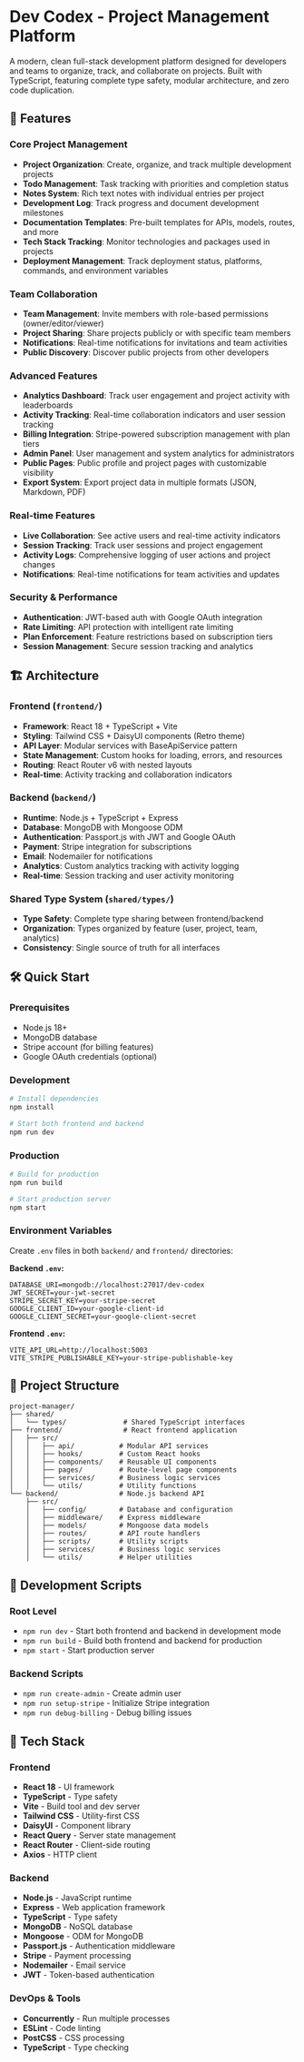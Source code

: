 # Dev Codex - Project Management Platform

A modern, clean full-stack development platform designed for developers and teams to organize, track, and collaborate on projects. Built with TypeScript, featuring complete type safety, modular architecture, and zero code duplication.

## 🚀 Features

### Core Project Management
- **Project Organization**: Create, organize, and track multiple development projects
- **Todo Management**: Task tracking with priorities and completion status  
- **Notes System**: Rich text notes with individual entries per project
- **Development Log**: Track progress and document development milestones
- **Documentation Templates**: Pre-built templates for APIs, models, routes, and more
- **Tech Stack Tracking**: Monitor technologies and packages used in projects
- **Deployment Management**: Track deployment status, platforms, commands, and environment variables

### Team Collaboration
- **Team Management**: Invite members with role-based permissions (owner/editor/viewer)
- **Project Sharing**: Share projects publicly or with specific team members
- **Notifications**: Real-time notifications for invitations and team activities
- **Public Discovery**: Discover public projects from other developers

### Advanced Features
- **Analytics Dashboard**: Track user engagement and project activity with leaderboards
- **Activity Tracking**: Real-time collaboration indicators and user session tracking
- **Billing Integration**: Stripe-powered subscription management with plan tiers
- **Admin Panel**: User management and system analytics for administrators
- **Public Pages**: Public profile and project pages with customizable visibility
- **Export System**: Export project data in multiple formats (JSON, Markdown, PDF)

### Real-time Features
- **Live Collaboration**: See active users and real-time activity indicators
- **Session Tracking**: Track user sessions and project engagement
- **Activity Logs**: Comprehensive logging of user actions and project changes
- **Notifications**: Real-time notifications for team activities and updates

### Security & Performance
- **Authentication**: JWT-based auth with Google OAuth integration
- **Rate Limiting**: API protection with intelligent rate limiting
- **Plan Enforcement**: Feature restrictions based on subscription tiers
- **Session Management**: Secure session tracking and analytics

## 🏗️ Architecture

### Frontend (`frontend/`)
- **Framework**: React 18 + TypeScript + Vite
- **Styling**: Tailwind CSS + DaisyUI components (Retro theme)
- **API Layer**: Modular services with BaseApiService pattern
- **State Management**: Custom hooks for loading, errors, and resources
- **Routing**: React Router v6 with nested layouts
- **Real-time**: Activity tracking and collaboration indicators

### Backend (`backend/`)
- **Runtime**: Node.js + TypeScript + Express
- **Database**: MongoDB with Mongoose ODM
- **Authentication**: Passport.js with JWT and Google OAuth
- **Payment**: Stripe integration for subscriptions
- **Email**: Nodemailer for notifications
- **Analytics**: Custom analytics tracking with activity logging
- **Real-time**: Session tracking and user activity monitoring

### Shared Type System (`shared/types/`)
- **Type Safety**: Complete type sharing between frontend/backend
- **Organization**: Types organized by feature (user, project, team, analytics)
- **Consistency**: Single source of truth for all interfaces

## 🛠️ Quick Start

### Prerequisites
- Node.js 18+
- MongoDB database
- Stripe account (for billing features)
- Google OAuth credentials (optional)

### Development
```bash
# Install dependencies
npm install

# Start both frontend and backend
npm run dev
```

### Production
```bash
# Build for production
npm run build

# Start production server
npm start
```

### Environment Variables
Create `.env` files in both `backend/` and `frontend/` directories:

**Backend `.env`:**
```env
DATABASE_URI=mongodb://localhost:27017/dev-codex
JWT_SECRET=your-jwt-secret
STRIPE_SECRET_KEY=your-stripe-secret
GOOGLE_CLIENT_ID=your-google-client-id
GOOGLE_CLIENT_SECRET=your-google-client-secret
```

**Frontend `.env`:**
```env
VITE_API_URL=http://localhost:5003
VITE_STRIPE_PUBLISHABLE_KEY=your-stripe-publishable-key
```

## 📁 Project Structure

```
project-manager/
├── shared/
│   └── types/              # Shared TypeScript interfaces
├── frontend/               # React frontend application
│   ├── src/
│   │   ├── api/           # Modular API services
│   │   ├── hooks/         # Custom React hooks
│   │   ├── components/    # Reusable UI components
│   │   ├── pages/         # Route-level page components
│   │   ├── services/      # Business logic services
│   │   └── utils/         # Utility functions
└── backend/               # Node.js backend API
    ├── src/
    │   ├── config/        # Database and configuration
    │   ├── middleware/    # Express middleware
    │   ├── models/        # Mongoose data models
    │   ├── routes/        # API route handlers
    │   ├── scripts/       # Utility scripts
    │   ├── services/      # Business logic services
    │   └── utils/         # Helper utilities
```

## 🔧 Development Scripts

### Root Level
- `npm run dev` - Start both frontend and backend in development mode
- `npm run build` - Build both frontend and backend for production
- `npm start` - Start production server

### Backend Scripts
- `npm run create-admin` - Create admin user
- `npm run setup-stripe` - Initialize Stripe integration
- `npm run debug-billing` - Debug billing issues

## 🚀 Tech Stack

### Frontend
- **React 18** - UI framework
- **TypeScript** - Type safety
- **Vite** - Build tool and dev server  
- **Tailwind CSS** - Utility-first CSS
- **DaisyUI** - Component library
- **React Query** - Server state management
- **React Router** - Client-side routing
- **Axios** - HTTP client

### Backend
- **Node.js** - JavaScript runtime
- **Express** - Web application framework
- **TypeScript** - Type safety
- **MongoDB** - NoSQL database
- **Mongoose** - ODM for MongoDB
- **Passport.js** - Authentication middleware
- **Stripe** - Payment processing
- **Nodemailer** - Email service
- **JWT** - Token-based authentication

### DevOps & Tools
- **Concurrently** - Run multiple processes
- **ESLint** - Code linting
- **PostCSS** - CSS processing
- **TypeScript** - Type checking